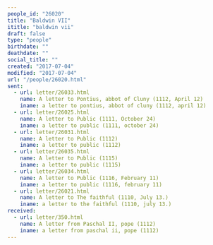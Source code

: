 ```yaml
---
people_id: "26020"
title: "Baldwin VII"
ititle: "baldwin vii"
draft: false
type: "people"
birthdate: ""
deathdate: ""
social_title: ""
created: "2017-07-04"
modified: "2017-07-04"
url: "/people/26020.html"
sent:
  - url: letter/26033.html
    name: A letter to Pontius, abbot of Cluny (1112, April 12)
    iname: a letter to pontius, abbot of cluny (1112, april 12)
  - url: letter/26025.html
    name: A letter to Public (1111, October 24)
    iname: a letter to public (1111, october 24)
  - url: letter/26031.html
    name: A letter to Public (1112)
    iname: a letter to public (1112)
  - url: letter/26035.html
    name: A letter to Public (1115)
    iname: a letter to public (1115)
  - url: letter/26034.html
    name: A letter to Public (1116, February 11)
    iname: a letter to public (1116, february 11)
  - url: letter/26021.html
    name: A letter to The faithful (1110, July 13.)
    iname: a letter to the faithful (1110, july 13.)
received:
  - url: letter/350.html
    name: A letter from Paschal II, pope (1112)
    iname: a letter from paschal ii, pope (1112)
---
```

